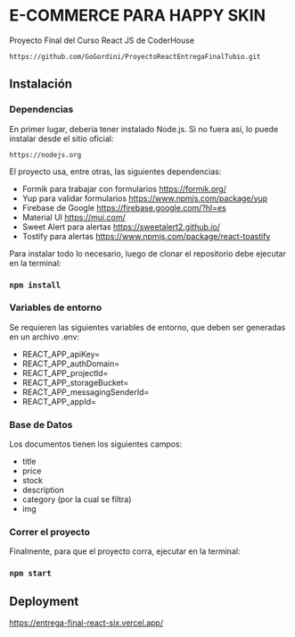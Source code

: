 # E-COMMERCE PARA HAPPY SKIN

Proyecto Final del Curso React JS de CoderHouse

```
https://github.com/GoGordini/ProyectoReactEntregaFinalTubio.git
```

## Instalación

### Dependencias

En primer lugar, debería tener instalado Node.js. Si no fuera así, lo puede instalar desde el sitio oficial:

```
https://nodejs.org
```

El proyecto usa, entre otras, las siguientes dependencias:

- Formik para trabajar con formularios https://formik.org/
- Yup para validar formularios https://www.npmjs.com/package/yup
- Firebase de Google
  https://firebase.google.com/?hl=es
- Material UI
  https://mui.com/
- Sweet Alert para alertas
  https://sweetalert2.github.io/
- Tostify para alertas
  https://www.npmjs.com/package/react-toastify

Para instalar todo lo necesario, luego de clonar el repositorio debe ejecutar en la terminal:

### `npm install`

### Variables de entorno

Se requieren las siguientes variables de entorno, que deben ser generadas en un archivo .env:

- REACT_APP_apiKey=
- REACT_APP_authDomain=
- REACT_APP_projectId=
- REACT_APP_storageBucket=
- REACT_APP_messagingSenderId=
- REACT_APP_appId=

### Base de Datos

Los documentos tienen los siguientes campos:

- title
- price
- stock
- description
- category (por la cual se filtra)
- img

### Correr el proyecto

Finalmente, para que el proyecto corra, ejecutar en la terminal:

### `npm start`

## Deployment

https://entrega-final-react-six.vercel.app/
